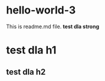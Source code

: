 # hello-world-3
This is readme.md file.
<strong>test dla strong</strong>
<h1>test dla h1</h1>
<h2>test dla h2</h>

